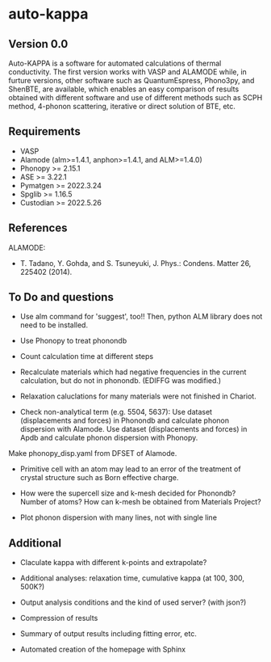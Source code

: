 auto-kappa
============

Version 0.0
---------------

Auto-KAPPA is a software for automated calculations of thermal conductivity.
The first version works with VASP and ALAMODE while, in furture versions,
other software such as QuantumEspress, Phono3py, and ShenBTE, are available,
which enables an easy comparison of results obtained with different software and
use of different methods such as SCPH method, 4-phonon scattering, iterative or direct solution of BTE, etc.

Requirements
-------------

* VASP
* Alamode (alm>=1.4.1, anphon>=1.4.1, and ALM>=1.4.0)
* Phonopy   >= 2.15.1
* ASE       >= 3.22.1
* Pymatgen  >= 2022.3.24
* Spglib    >= 1.16.5
* Custodian >= 2022.5.26


References
-----------

ALAMODE:

- T. Tadano, Y. Gohda, and S. Tsuneyuki, J. Phys.: Condens. Matter 26, 225402 (2014).


To Do and questions
--------------------

* Use alm command for 'suggest', too!! 
Then, python ALM library does not need to be installed.

* Use Phonopy to treat phonondb

* Count calculation time at different steps

* Recalculate materials which had negative frequencies in the current calculation, 
but do not in phonondb. (EDIFFG was modified.)

* Relaxation caluclations for many materials were not finished in Chariot.

* Check non-analytical term (e.g. 5504, 5637): 
Use dataset (displacements and forces) in Phonondb and calculate phonon dispersion with Alamode.
Use dataset (displacements and forces) in Apdb and calculate phonon dispersion with Phonopy.

Make phonopy_disp.yaml from DFSET of Alamode.

* Primitive cell with an atom may lead to an error of the treatment of crystal structure 
such as Born effective charge.

* How were the supercell size and k-mesh decided for Phonondb?
Number of atoms? How can k-mesh be obtained from Materials Project?

* Plot phonon dispersion with many lines, not with single line

Additional
------------

* Claculate kappa with different k-points and extrapolate?
* Additional analyses: relaxation time, cumulative kappa (at 100, 300, 500K?)
* Output analysis conditions and the kind of used server? (with json?)

* Compression of results

* Summary of output results including fitting error, etc.

* Automated creation of the homepage with Sphinx

